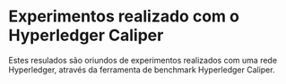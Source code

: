 # Experimentos realizado com o Hyperledger Caliper
Estes resulados são oriundos de experimentos realizados com uma rede Hyperledger, através da ferramenta de benchmark Hyperledger Caliper.
